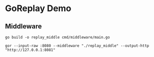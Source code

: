 # GoReplay Demo

## Middleware

```shell
go build -o replay_middle cmd/middleware/main.go

gor --input-raw :8080 --middleware "./replay_middle" --output-http "http://127.0.0.1:8081"
```
